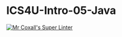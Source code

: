 # ICS4U-Intro-05-Java

[![Mr Coxall's Super Linter](https://github.com/KaitlynIp64/ICS4U-Intro-05-Java/workflows/Mr%20Coxall's%20Super%20Linter/badge.svg)](https://github.com/KaitlynIp64/ICS4U-Intro-05-Java/actions/)
